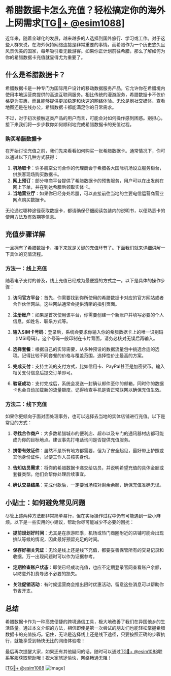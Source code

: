 # 希腊数据卡怎么充值？轻松搞定你的海外上网需求[[TG💪+ @esim1088](https://t.me/s/esim1088)]

近年来，随着全球化的发展，越来越多的人选择到国外旅行、学习或工作。对于这些人群来说，在海外保持网络连接是非常重要的事情。而希腊作为一个历史悠久且风景优美的国家，每年吸引着无数游客。如果你正计划前往希腊，那么了解如何为你的希腊数据卡充值就显得尤为重要了。

## 什么是希腊数据卡？

希腊数据卡是一种专门为国际用户设计的移动数据服务产品，它允许你在希腊境内使用本地运营商提供的高速互联网服务。相比传统的漫游服务，希腊数据卡不仅价格更为实惠，而且能够提供更加稳定和快速的网络体验。无论是刷社交媒体、查看地图还是在线办公，希腊数据卡都能满足你的日常需求。

不过，对于初次接触这类产品的用户而言，可能会对如何操作感到困惑。别担心，接下来我们将一步步教你如何顺利地完成希腊数据卡的充值过程。

### 购买希腊数据卡

在开始讨论充值之前，我们先来看看如何购买一张希腊数据卡。通常情况下，你可以通过以下几种方式获得：

1. **机场取卡**：许多航空公司合作的代理商会于希腊各大国际机场设立服务柜台，供旅客现场购买数据卡。
2. **网上预订**：部分电商平台提供了希腊数据卡的预售服务，用户可以在出发前在网上下单，并在到达希腊后领取实体卡。
3. **当地营业厅**：如果你已经身处希腊，可以直接前往当地的主要电信运营商营业网点购买数据卡。

无论通过哪种途径获取数据卡，都请确保仔细阅读包装内的说明书，以便熟悉卡的使用方法及有效期等信息。

## 充值步骤详解

一旦拥有了希腊数据卡，接下来就是关键的充值环节了。下面我们就来详细讲解一下具体的充值流程。

### 方法一：线上充值

随着电子支付的普及，线上充值已经成为最便捷的方式之一。以下是具体的操作步骤：

1. **访问官方平台**：首先，你需要找到你所使用的希腊数据卡对应的官方网站或者合作伙伴网站。这些网站通常会提供清晰的指引页面。
   
2. **注册账户**：如果是首次使用该平台，你需要创建一个新账户并填写必要的个人信息，如姓名、联系方式等。

3. **输入SIM卡号码**：登录后，系统会要求你输入你的希腊数据卡上的唯一识别码（IMSI号码）。这个号码一般印制在卡片背面，请务必核对无误后再输入。

4. **选择套餐**：根据自己的实际需要，从多种预设的数据流量包中挑选合适的选项。记得比较不同套餐的价格与覆盖范围，选择性价比最高的方案。

5. **完成支付**：支持主流的支付方式，比如信用卡、PayPal甚至是加密货币。输入相关支付信息后提交订单即可。

6. **验证成功**：支付完成后，系统会发送一封确认邮件至你的邮箱，同时你的数据卡也会自动加载新的流量额度。记得检查手机是否正常联网以确保充值生效。

### 方法二：线下充值

如果你更倾向于面对面处理事务，也可以选择去当地的实体店铺进行充值。以下是常见的方式：

1. **寻找合作商户**：大多数希腊城市的便利店、超市以及专门的通讯器材店都可能成为你的目标地点。建议事先打电话询问是否提供充值服务。

2. **携带有效证件**：虽然不是所有地方都需要，但为了安全起见，最好带上护照或其他身份证件，以便工作人员核实身份。

3. **告知店员需求**：将你的希腊数据卡递交给店员，并说明希望充值的具体金额或套餐类型。他们会帮你处理后续事宜。

4. **确认交易结果**：完成付款后，一定要当场核对剩余余额，确保充值准确无误。

## 小贴士：如何避免常见问题

尽管上述两种方法都非常简单易行，但在实际操作过程中仍有可能遇到一些小麻烦。以下是一些实用的小建议，帮助你尽可能减少不必要的困扰：

- **提前规划好时间**：尤其是在旅游旺季，机场或热门商圈附近的店铺可能会出现排队等候的情况，因此最好预留充足的时间。
  
- **保存好相关凭证**：无论是线上还是线下充值，都要妥善保管所有的交易记录和收据，万一出现问题时可以作为证据参考。

- **定期检查账户状态**：即使已经成功充值，也应不定期登录官网查看账户余额，以防意外扣费导致不必要的损失。

- **关注促销活动**：有时候运营商会推出限时优惠活动，留意这些消息可以帮助你节省开支。

## 总结

希腊数据卡作为一种高效便捷的跨境通信工具，极大地改善了我们在异国他乡的生活质量。通过本文介绍的方法，相信即使是第一次尝试的朋友们也能轻松掌握希腊数据卡的充值技巧。记住，无论是选择线上还是线下途径，只要按照正确的步骤执行，就能享受到畅快无比的网络体验啦！

最后再次提醒大家，如果还有其他疑问的话，随时可以通过[TG💪+ @esim1088](https://t.me/s/esim1088)联系客服获取帮助哦！祝大家旅途愉快，网络畅通无阻！

[[TG💪+ @esim1088](https://t.me/s/esim1088) ![Image](https://i.postimg.cc/4NQfJmqS/Snipaste-2025-05-13-00-14-12.png)]